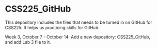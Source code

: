 # CSS225_GitHub

This depository includes the files that needs to be turned in on GitHub for CSS225.
It helps us practicing skills for GitHub

Week 3, October 7 - October 14:
Add a new depository: CSS225_GitHub, and add Lab 3 file to it. 

